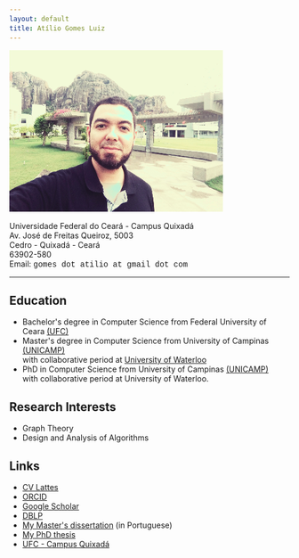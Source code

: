 ```yaml
---
layout: default
title: Atílio Gomes Luiz
---
```

<div class="blurb">
	<img src="quixas.png" alt="atilio">
	<p>
		Universidade Federal do Ceará - Campus Quixadá<br/>
		Av. José de Freitas Queiroz, 5003<br/>
		Cedro - Quixadá - Ceará<br/>
		63902-580<br/>
		Email: <font face="Courier">gomes dot atilio at gmail dot com</font>
	</p>
	<!-- <hr>
	<h3>Reflexões em tempos de Covid-19</h3>
	<ul>
		<li>Vídeo: <a href="https://www.youtube.com/watch?v=tCPRFSZFFBQ" target="_blank">Tudo vai voltar ao normal</a></li>
		<li><a href="https://www.chronicle.com/article/Why-You-Should-Ignore-All-That/248366" target="_blank">Why You Should Ignore All That Coronavirus-Inspired Productivity Pressure</a></li>
		<li><a href="https://www.deviante.com.br/noticias/uma-ode-a-ciencia-a-multidisciplinaridade-no-combate-ao-coronavirus/" target="_blank">Uma Ode à Ciência: a multidisciplinaridade no combate ao Coronavírus</a></li>
		<li><a href="https://portalsbn.org/portal/tristes-reflexoes-em-tempos-do-covid-19/" target="_blank">Tristes reflexões em tempos de Covid 19</a></li>
	</ul> -->
	<hr>
	<h2>Education</h2>
        <ul>
	<li>Bachelor's degree in Computer Science from Federal University of Ceara <a href="http://www.ufc.br" title="UFC" target="_blank">(UFC)</a></li>
        <li>Master's degree in Computer Science from University of Campinas <a href="http://www.unicamp.br/" title="UNICAMP" target="_blank">(UNICAMP)</a><br>with collaborative period at <a href="https://uwaterloo.ca/">University of Waterloo</a></li>
        <li>PhD in Computer Science from University of Campinas <a href="http://www.unicamp.br/" title="UNICAMP" target="_blank">(UNICAMP)</a><br>with collaborative period at University of Waterloo.</li>
	</ul>
	<h2>Research Interests</h2>			
            <ul>
            <li>Graph Theory</li>
            <li>Design and Analysis of Algorithms</li>
	    </ul>
        <h2>Links</h2>			
            <ul>
            <li><a href="http://lattes.cnpq.br/7364915463901013" title="CV Lattes" target="_blank">CV Lattes</a></li>
            <li><a href="https://orcid.org/0000-0002-6177-403X" title="ORCID" target="_blank">ORCID</a></li>
            <li><a href="https://scholar.google.com.br/citations?user=SoW-AFAAAAAJ&hl=pt-BR&oi=ao&hl=pt-BR" title="Google Scholar" target="_blank">Google Scholar</a></li>
		    <li><a href="https://dblp.uni-trier.de/pers/hd/l/Luiz:At=iacute=lio_G=" title="dblp" target="_blank">DBLP</a></li>
		    <li><a href="http://repositorio.unicamp.br/jspui/handle/REPOSIP/275526" title="my dissertation" target="_blank">My Master's dissertation</a> (in Portuguese)</li>
		    <li><a href="http://repositorio.unicamp.br/jspui/handle/REPOSIP/332078" title="my PhD thesis" target="_blank">My PhD thesis</a></li>
		    <li><a href="https://www.quixada.ufc.br" title="UFC Quixadá" target="_blank">UFC - Campus Quixadá</a></li>
		    <!--<li>Some interesting mathematical problems and structures:</li>
		    <ul>
		    <li><a href="https://www.youtube.com/watch?v=v5KWzOOhZrw" target="_blank">Graceful tree problem</a></li>
		    <li><a href="https://www.youtube.com/watch?v=niaeV_NHh-o" target="_blank">Hadwiger–Nelson problem</a></li>
			    <li><a href="slides-aula01-MO804.pdf" target="_blank">Magic graphs</a></li>	
			    <li><a href="https://www.youtube.com/watch?v=C4Zr4cOVm9g" target="_blank">Perfect graphs</a></li>
		    </ul>-->
	    </ul>
</div>
